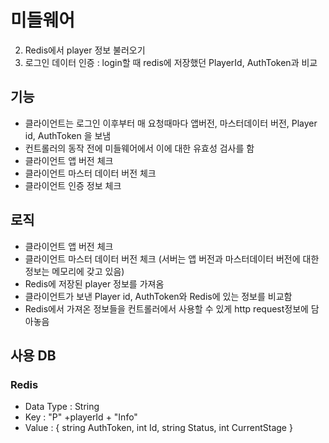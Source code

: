 # 미들웨어

2. Redis에서 player 정보 불러오기
3. 로그인 데이터 인증 : login할 때 redis에 저장했던 PlayerId, AuthToken과 비교


## 기능
* 클라이언트는 로그인 이후부터 매 요청때마다 앱버전, 마스터데이터 버전, Player id, AuthToken 을 보냄
* 컨트롤러의 동작 전에 미들웨어에서 이에 대한 유효성 검사를 함
* 클라이언트 앱 버전 체크
* 클라이언트 마스터 데이터 버전 체크
* 클라이언트 인증 정보 체크

## 로직 
* 클라이언트 앱 버전 체크
* 클라이언트 마스터 데이터 버전 체크
(서버는 앱 버전과 마스터데이터 버전에 대한 정보는 메모리에 갖고 있음)
* Redis에 저장된 player 정보를 가져옴
* 클라이언트가 보낸 Player id, AuthToken와 Redis에 있는 정보를 비교함
* Redis에서 가져온 정보들을 컨트롤러에서 사용할 수 있게 http request정보에 담아놓음

## 사용 DB
### Redis
* Data Type : String
* Key : "P" +playerId + "Info"
* Value : { string AuthToken, int Id, string Status, int CurrentStage }